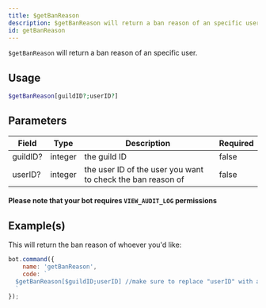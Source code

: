 ```yaml
---
title: $getBanReason
description: $getBanReason will return a ban reason of an specific user.
id: getBanReason
---
```


`$getBanReason` will return a ban reason of an specific user.

## Usage

```php
$getBanReason[guildID?;userID?]
```

## Parameters

| Field    | Type    | Description                                                 | Required |
|----------|---------|-------------------------------------------------------------|----------|
| guildID? | integer | the guild ID                                                | false    |
| userID?  | integer | the user ID of the user you want to check the ban reason of | false    |

#### Please note that your bot requires `VIEW_AUDIT_LOG` permissions

## Example(s)

This will return the ban reason of whoever you'd like:

```javascript
bot.command({
    name: 'getBanReason',
    code: `
  $getBanReason[$guildID;userID] //make sure to replace "userID" with an actual user ID
  `
});
```